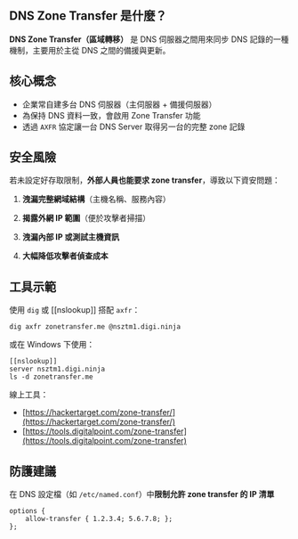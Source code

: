 ## DNS Zone Transfer 是什麼？

**DNS Zone Transfer（區域轉移）** 是 DNS 伺服器之間用來同步 DNS 記錄的一種機制，主要用於主從 DNS 之間的備援與更新。

## 核心概念

- 企業常自建多台 DNS 伺服器（主伺服器 + 備援伺服器）
- 為保持 DNS 資料一致，會啟用 Zone Transfer 功能
- 透過 `AXFR` 協定讓一台 DNS Server 取得另一台的完整 zone 記錄

## 安全風險

若未設定好存取限制，**外部人員也能要求 zone transfer**，導致以下資安問題：

1. **洩漏完整網域結構**（主機名稱、服務內容）
    
2. **揭露外網 IP 範圍**（便於攻擊者掃描）
    
3. **洩漏內部 IP 或測試主機資訊**
    
4. **大幅降低攻擊者偵查成本**


## 工具示範

使用 `dig` 或 [[nslookup]] 搭配 `axfr`：
```
dig axfr zonetransfer.me @nsztm1.digi.ninja
```

或在 Windows 下使用：
```
[[nslookup]]
server nsztm1.digi.ninja
ls -d zonetransfer.me
```

 線上工具：
- [https://hackertarget.com/zone-transfer/](https://hackertarget.com/zone-transfer/)    
- [https://tools.digitalpoint.com/zone-transfer](https://tools.digitalpoint.com/zone-transfer)

## 防護建議
在 DNS 設定檔（如 `/etc/named.conf`）中**限制允許 zone transfer 的 IP 清單**
```
options {
	allow-transfer { 1.2.3.4; 5.6.7.8; }; 
};
```